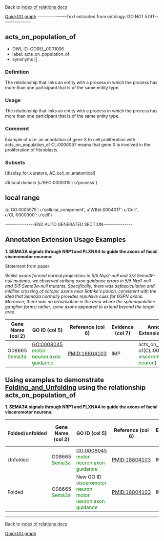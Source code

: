 Back to [index of relations docs](https://github.com/geneontology/annotation_extensions/tree/master/doc)

[QuickGO graph](http://www.ebi.ac.uk/QuickGO/AnnotationExtensionRelations.html)
---------------Text extracted from ontology: DO NOT EDIT---------------

## acts_on_population_of
* OWL ID: GOREL_0001006
* label: acts_on_population_of
* synonyms
[]

### Definition
The relationship that links an entity with a process in which the process has more than one participant that is of the same entity type.

### Usage
The relationship that links an entity with a process in which the process has more than one participant that is of the same entity type.

### Comment
Example of use: an annotation of gene X to cell proliferation with acts_on_population_of CL:0000057 means that gene X is involved in the proliferation of fibroblasts.

### Subsets
[display_for_curators, AE_cell_or_anatomical]

##local domain
{u'BFO:0000015': u'process'}

## local range
{u'GO:0005575': u'cellular_component', u'WBbt:0004017': u'Cell', u'CL:0000000': u'cell'}

---------------END AUTO GENERATED SECTION---------------













Annotation Extension Usage Examples
-----------------------------------

**1. SEMA3A signals through NRP1 and PLXNA4 to guide the axons of facial visceromotor neurons:**

Statement from paper:

*Whilst axons formed normal projections in 5/5 Nrp2-null and 3/3 Sema3F-null mutants, we observed striking axon guidance errors in 5/5 Nrp1-null and 5/5 Sema3a-null mutants. Specifically, there was defasciculation and midline crossing of ectopic axons near Rathke's pouch, consistent with the idea that Sema3a normally provides repulsive cues for GSPN axons. Moreover, there was no arborisation in the area where the sphenopalatine ganglion forms; rather, some axons appeared to extend beyond the target area.*

| Gene Name (col 2)                              | GO ID (col 5)                                                            | Reference (col 6) | Evidence (col 7) | Annotation Extension (col 16)                                                            |
|------------------------------------------------|--------------------------------------------------------------------------|-------------------|------------------|------------------------------------------------------------------------------------------|
| O08665 <span style="color:green">Sema3a</span> | <GO:0008045> <span style="color:green">motor neuron axon guidance</span> | <PMID:18804103>   | IMP              | acts\_on\_population of(CL:0005025 <span style="color:green">visceromotor neuron</span>) |

Using examples to demonstrate [Folding\_and\_Unfolding](http://wiki.geneontology.org/index.php/Folding_and_Unfolding) using the relationship acts\_on\_population\_of
-----------------------------------------------------------------------------------------------------------------------------------------------------

**1. SEMA3A signals through NRP1 and PLXNA4 to guide the axons of facial visceromotor neurons:**

| Folded/unfolded | Gene Name (col 2)                              | GO ID (col 5)                                                                             | Reference (col 6) | Evidence (col 7) | Annotation Extension (col 16)                                                            | Parent terms of new folded GO term                                            |
|-----------------|------------------------------------------------|-------------------------------------------------------------------------------------------|-------------------|------------------|------------------------------------------------------------------------------------------|-------------------------------------------------------------------------------|
| Unfolded        | O08665 <span style="color:green">Sema3a</span> | <GO:0008045> <span style="color:green">motor neuron axon guidance</span>                  | <PMID:18804103>   | IMP              | acts\_on\_population of(CL:0005025 <span style="color:green">visceromotor neuron</span>) |                                                                               |
| Folded          | O08665 <span style="color:green">Sema3a</span> | New GO ID <span style="color:green">visceromotor neuron motor neuron axon guidance</span> | <PMID:18804103>   | IMP              |                                                                                          | is\_a <GO:0008045> <span style="color:red"> motor neuron axon guidance</span> |

------------------------------------------------------------------------

Back to [index of relations docs](https://github.com/geneontology/annotation_extensions/tree/master/doc)

[QuickGO graph](http://www.ebi.ac.uk/QuickGO/AnnotationExtensionRelations.html)

